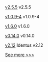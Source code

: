 
[v2.5.5](https://github.com/hyperledger/fabric-chaincode-node/releases/tag/v2.5.5) v2.5.5

[v1.0.9-4](https://github.com/hyperledger-labs/fabric-operator/releases/tag/v1.0.9-4) v1.0.9-4

[v1.6.0](https://github.com/hyperledger/web3j-cli/releases/tag/v1.6.0) v1.6.0

[v0.14.0](https://github.com/hyperledger-labs/fabric-builder-k8s/releases/tag/v0.14.0) v0.14.0

[v2.12](https://github.com/hyperledger/identus/releases/tag/v2.12) Identus v2.12


[See more >>>](https://start-here.hyperledger.org/releases)
